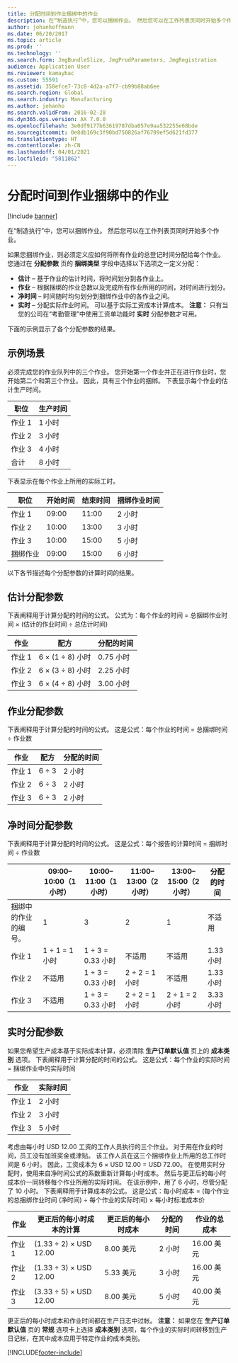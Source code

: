 ```yaml
---
title: 分配时间到作业捆绑中的作业
description: 在“制造执行”中，您可以捆绑作业。 然后您可以在工作列表页同时开始多个作业。
author: johanhoffmann
ms.date: 06/20/2017
ms.topic: article
ms.prod: ''
ms.technology: ''
ms.search.form: JmgBundleSlize, JmgProdParameters, JmgRegistration
audience: Application User
ms.reviewer: kamaybac
ms.custom: 55591
ms.assetid: 358efce7-73c8-4d2a-a7f7-cb99b88ab6ee
ms.search.region: Global
ms.search.industry: Manufacturing
ms.author: johanho
ms.search.validFrom: 2016-02-28
ms.dyn365.ops.version: AX 7.0.0
ms.openlocfilehash: 3e0df9177b63619787dba057e9aa532255e68bde
ms.sourcegitcommit: 0e8db169c3f90bd750826af76709ef5d621fd377
ms.translationtype: HT
ms.contentlocale: zh-CN
ms.lasthandoff: 04/01/2021
ms.locfileid: "5811862"
---
```

# <a name="allocate-time-to-jobs-in-a-job-bundle"></a>分配时间到作业捆绑中的作业

[!include [banner](../includes/banner.md)]

在“制造执行”中，您可以捆绑作业。 然后您可以在工作列表页同时开始多个作业。

如果您捆绑作业，则必须定义应如何将所有作业的总登记时间分配给每个作业。 您通过在 **分配参数** 页的 **捆绑类型** 字段中选择以下选项之一定义分配：

-   **估计** – 基于作业的估计时间，将时间划分到各作业上。
-   **作业** – 根据捆绑的作业总数以及完成所有作业所用的时间，对时间进行划分。
-   **净时间** – 时间随时均匀划分到捆绑作业中的各作业之间。
-   **实时** – 分配实际作业时间。 可以基于实际工资成本计算成本。 **注意：** 只有当您的公司在“考勤管理”中使用工资单功能时 **实时** 分配参数才可用。

下面的示例显示了各个分配参数的结果。

## <a name="example-scenario"></a>示例场景
必须完成您的作业队列中的三个作业。 您开始第一个作业并正在进行作业时，您开始第二个和第三个作业。 因此，具有三个作业的捆绑。 下表显示每个作业的估计生产时间。

| 职位   | 生产时间 |
|-------|-----------------|
| 作业 1 | 1 小时          |
| 作业 2 | 3 小时         |
| 作业 3 | 4 小时         |
| 合计 | 8 小时         |

下表显示在每个作业上所用的实际工时。

| 职位    | 开始时间 | 结束时间 | 捆绑作业时间 |
|--------|------------|----------|-------------|
| 作业 1  | 09:00      | 11:00    | 2 小时     |
| 作业 2  | 10:00      | 13:00    | 3 小时     |
| 作业 3  | 10:00      | 15:00    | 5 小时     |
| 捆绑作业 | 09:00      | 15:00    | 6 小时     |

以下各节描述每个分配参数的计算时间的结果。

## <a name="estimation-allocation-key"></a>估计分配参数
下表阐释用于计算分配的时间的公式。 公式为：每个作业的时间 = 总捆绑作业时间 × (估计的作业时间 ÷ 总估计时间)

| 作业   | 配方           | 分配的时间 |
|-------|-------------------|----------------|
| 作业 1 | 6 × (1 ÷ 8) 小时 | 0.75 小时      |
| 作业 2 | 6 × (3 ÷ 8) 小时 | 2.25 小时     |
| 作业 3 | 6 × (4 ÷ 8) 小时 | 3.00 小时     |

## <a name="jobs-allocation-key"></a>作业分配参数
下表阐释用于计算分配的时间的公式。 这是公式：每个作业的时间 = 总捆绑时间 ÷ 作业数

| 作业   | 配方 | 分配的时间 |
|-------|---------|----------------|
| 作业 1 | 6 ÷ 3   | 2 小时        |
| 作业 2 | 6 ÷ 3   | 2 小时        |
| 作业 3 | 6 ÷ 3   | 2 小时        |

## <a name="net-time-allocation-key"></a>净时间分配参数
下表阐释用于计算分配的时间的公式。 这是公式：每个报告的计算时间 = 捆绑时间 ÷ 作业数

|                              | 09:00–10:00（1 小时） | 10:00–11:00（1 小时） | 11:00–13:00（2 小时） | 13:00–15:00（2 小时） | 分配的时间 |
|------------------------------|----------------------|----------------------|-----------------------|-----------------------|----------------|
| 捆绑中的作业的编号。 | 1                    | 3                    | 2                     | 1                     | 不适用 |
| 作业 1                        | 1 ÷ 1 = 1 小时       | 1 ÷ 3 = 0.33 小时    | 不适用        | 不适用        | 1.33 小时     |
| 作业 2                        | 不适用       | 1 ÷ 3 = 0.33 小时    | 2 ÷ 2 = 1 小时        | 不适用        | 1.33 小时     |
| 作业 3                        | 不适用       | 1 ÷ 3 = 0.33 小时    | 2 ÷ 2 = 1 小时        | 2 ÷ 1 = 2 小时       | 3.33 小时     |

## <a name="real-time-allocation-key"></a>实时分配参数
如果您希望生产成本基于实际成本计算，必须清除 **生产订单默认值** 页上的 **成本类别** 选项。 下表阐释用于计算分配的时间的公式。 这是公式：每个作业的实际时间 = 捆绑作业中的实际时间

| 作业   | 实际时间 |
|-------|-------------|
| 作业 1 | 2 小时     |
| 作业 2 | 3 小时     |
| 作业 3 | 5 小时     |

考虑由每小时 USD 12.00 工资的工作人员执行的三个作业。 对于用在作业的时间，员工没有加班奖金或津贴。 该工作人员在这三个捆绑作业上所用的总工作时间是 6 小时。 因此，工资成本为 6 × USD 12.00 = USD 72.00。 在使用实时分配时，使用来自净时间公式的系数重新计算每小时成本。 然后与更正后的每小时成本价一同转移每个作业所用的实际时间。 在该示例中，用了 6 小时，尽管分配了 10 小时。 下表阐释用于计算成本的公式。 这是公式：每小时成本 = (每个作业的总捆绑作业时间 (净时间) ÷ 每个作业的实际时间) × 每小时标准成本价

| 作业   | 更正后的每小时成本的计算 | 更正后的每小时成本 | 分配的时间 | 作业的总成本 |
|-------|----------------------------------------|-------------------------|----------------|-------------------|
| 作业 1 | (1.33 ÷ 2) × USD 12.00                 | 8.00 美元                | 2 小时        | 16.00 美元         |
| 作业 2 | (1.33 ÷ 3) × USD 12.00                 | 5.33 美元                | 3 小时        | 16.00 美元         |
| 作业 3 | (3.33 ÷ 5) × USD 12.00                 | 8.00 美元                | 5 小时        | 40.00 美元         |

更正后的每小时成本和作业时间都在生产日志中过帐。 **注意：** 如果您在 **生产订单默认值** 页的 **常规** 选项卡上选择 **成本类别** 选项，每个作业的实际时间转移到生产日记帐，在其中成本应用于特定作业的成本类别。





[!INCLUDE[footer-include](../../includes/footer-banner.md)]